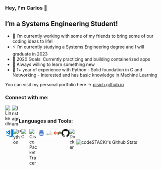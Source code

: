 ### Hey, I'm Carlos 👋

## I’m a Systems Engineering Student!
- 🔭 I’m currently working with some of my friends to bring some of our coding ideas to life!
- ⚡ I’m currently studying a Systems Engineering degree and I will graduate in 2023
- 🥅 2020 Goals: Currently practicing and building containerized apps
- 🌱 Always willing to learn something new
- 📕 1+ year of experience with Python - Solid foundation in C and Networking - Interested and has basic knowledge in Machine Learning

You can visit my personal portfolio here -> [pisich.github.io][pisich_webpage]
### Connect with me:

[<img align="left" alt="LinkedIn" width="22px" src="https://cdn.jsdelivr.net/npm/simple-icons@v3/icons/linkedin.svg" />][carlos_linkedin]
[<img align="left" alt="Instagram" width="22px" src="https://cdn.jsdelivr.net/npm/simple-icons@v3/icons/instagram.svg" />][carlos_instagram]

<br />

### Languages and Tools:

[<img align="left" alt="Visual Studio Code" width="26px" src="https://raw.githubusercontent.com/github/explore/80688e429a7d4ef2fca1e82350fe8e3517d3494d/topics/visual-studio-code/visual-studio-code.png" />][carlos_github]
[<img align="left" alt="Python" width="26px" src="https://upload.wikimedia.org/wikipedia/commons/thumb/c/c3/Python-logo-notext.svg/480px-Python-logo-notext.svg.png" />][carlos_github]
[<img align="left" alt="C" width="26px" src="https://cdn.iconscout.com/icon/free/png-512/c-programming-569564.png" />][carlos_github]
[<img align="left" alt="Cisco Packet Tracer" width="26px" src="https://redyseguridad.fi-b.unam.mx/Lab/images/icons/PT.png" />][carlos_github]
[<img align="left" alt="SQL" width="26px" src="https://raw.githubusercontent.com/github/explore/80688e429a7d4ef2fca1e82350fe8e3517d3494d/topics/sql/sql.png" />][carlos_github]
[<img align="left" alt="MySQL" width="26px" src="https://raw.githubusercontent.com/github/explore/80688e429a7d4ef2fca1e82350fe8e3517d3494d/topics/mysql/mysql.png" />][carlos_github]
[<img align="left" alt="Git" width="26px" src="https://raw.githubusercontent.com/github/explore/80688e429a7d4ef2fca1e82350fe8e3517d3494d/topics/git/git.png" />][carlos_github]
[<img align="left" alt="GitHub" width="26px" src="https://raw.githubusercontent.com/github/explore/78df643247d429f6cc873026c0622819ad797942/topics/github/github.png" />][carlos_github]
[<img align="left" alt="Docker" width="22px" src="https://i2.wp.com/www.clubdetecnologia.net/wp-content/uploads/2017/11/docker-logo.png?fit=269%2C201&ssl=1" />][carlos_github]


<br />
<br />

<img align="left" alt="codeSTACKr's Github Stats" src="https://github-readme-stats.vercel.app/api?username=Pisich&show_icons=true&hide_border=true" />

[carlos_instagram]: https://instagram.com/carlospostings
[carlos_linkedin]: https://www.linkedin.com/in/carlos-eduardo-rodr%C3%ADguez-castro-4186b91b0/
[carlos_github]: https://github.com/Pisich
[pisich_webpage]: https://pisich.github.io
